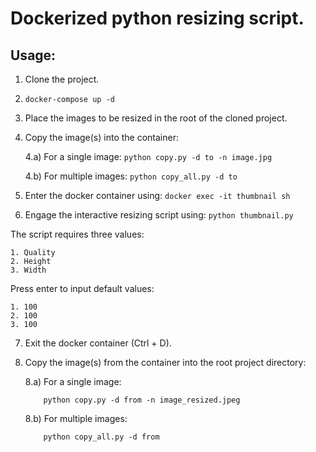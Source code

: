 # Dockerized python resizing script.

## Usage:

1. Clone the project.

2.  ```
    docker-compose up -d
    ```

3. Place the images to be resized in the root of the cloned project.

4. Copy the image(s) into the container:

    4.a) For a single image:
            ```
            python copy.py -d to -n image.jpg
            ```

     4.b) For multiple images:
            ```
            python copy_all.py -d to
            ```

5. Enter the docker container using:
        ```
        docker exec -it thumbnail sh
        ```

6. Engage the interactive resizing script using:
        ```
        python thumbnail.py
        ```

The script requires three values:

    1. Quality
    2. Height
    3. Width

Press enter to input default values:

    1. 100
    2. 100
    3. 100

7. Exit the docker container (Ctrl + D).

8. Copy the image(s) from the container into the root project directory:

    8.a) For a single image:

    ```
        python copy.py -d from -n image_resized.jpeg
    ```

    8.b) For multiple images:

    ```
        python copy_all.py -d from
    ```

        


    

    

